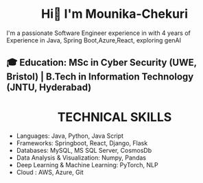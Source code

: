 # <h1 align="center"> Hi👋 I'm Mounika-Chekuri</h1>       
 I'm a passionate Software Engineer experience in with 4 years of Experience in Java, Spring Boot,Azure,React, exploring genAI
 ## <b>🎓 Education:</b> MSc in Cyber Security (UWE, Bristol) | B.Tech in Information Technology (JNTU, Hyderabad)
## <h1 align="center">TECHNICAL SKILLS</h1>    
+ Languages: Java, Python, Java Script
+ Frameworks: Springboot, React, Django, Flask
+ Databases: MySQL, MS SQL Server, CosmosDb
+ Data Analysis & Visualization: Numpy, Pandas
+ Deep Learning & Machine Learning: PyTorch, NLP
+ Cloud : AWS, Azure, Git

